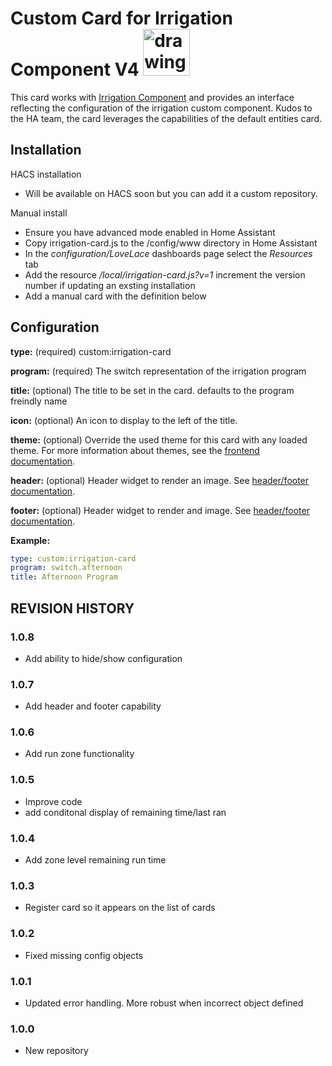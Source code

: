 # Custom Card for Irrigation Component V4 <img src="https://github.com/petergridge/irrigation_card/blob/main/icon.png" alt="drawing" width="75"/>

This card works with [Irrigation Component](https://github.com/petergridge/irrigation_component_v4) and provides an interface reflecting the configuration of the irrigation custom component. Kudos to the HA team, the card leverages the capabilities of the default entities card.

## Installation
HACS installation
* Will be available on HACS soon but you can add it a custom repository.

Manual install
* Ensure you have advanced mode enabled in Home Assistant
* Copy irrigation-card.js to the /config/www directory in Home Assistant
* In the *configuration/LoveLace* dashboards page select the *Resources* tab
* Add the resource */local/irrigation-card.js?v=1* increment the version number if updating an exsting installation
* Add a manual card with the definition below

## Configuration

**type:** (required) custom:irrigation-card

**program:** (required) The switch representation of the irrigation program

**title:** (optional) The title to be set in the card. defaults to the program freindly name

**icon:** (optional) An icon to display to the left of the title.

**theme:** (optional) Override the used theme for this card with any loaded theme. For more information about themes, see the [frontend documentation](https://www.home-assistant.io/integrations/frontend/).

**header:** (optional) Header widget to render an image. See [header/footer documentation](https://www.home-assistant.io/lovelace/header-footer/).

**footer:** (optional) Header widget to render and image. See [header/footer documentation](https://www.home-assistant.io/lovelace/header-footer/).

**Example:**
```yaml
type: custom:irrigation-card
program: switch.afternoon
title: Afternoon Program
```

## REVISION HISTORY
### 1.0.8
* Add ability to hide/show configuration
### 1.0.7
* Add header and footer capability
### 1.0.6
* Add run zone functionality
### 1.0.5
* Improve code 
* add conditonal display of remaining time/last ran
### 1.0.4
* Add zone level remaining run time
### 1.0.3
* Register card so it appears on the list of cards
### 1.0.2
* Fixed missing config objects
### 1.0.1
* Updated error handling. More robust when incorrect object defined
### 1.0.0
* New repository
